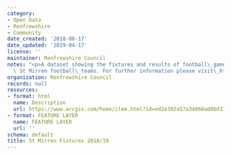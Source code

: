 ```yaml
---
category:
- Open Data
- Renfrewshire
- Community
date_created: '2018-08-17'
date_updated: '2019-04-17'
license: ''
maintainer: Renfrewshire Council
notes: "<p>A dataset showing the fixtures and results of football\_games played by\
  \ St Mirren football\_teams. For further information please visit\_https://www.stmirren.com/news/matchday/first-team-fixtures</p>"
organization: Renfrewshire Council
records: null
resources:
- format: html
  name: Description
  url: https://www.arcgis.com/home/item.html?id=ed2e302a57a34868ad0bd311fd888d0f
- format: FEATURE LAYER
  name: FEATURE LAYER
  url: ''
schema: default
title: St Mirren Fixtures 2018/19
---
```

